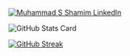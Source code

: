 
[![Muhammad S Shamim LinkedIn](https://img.shields.io/badge/LinkedIn-0077B5?style=for-the-badge&logo=linkedin&logoColor=white)](https://www.linkedin.com/in/muhammadsaadshamim/)


![GitHub Stats Card](https://github-readme-stats.vercel.app/api?username=sa501428&show_icons=true&theme=github_dark)

[![GitHub Streak](https://github-readme-streak-stats.herokuapp.com?user=sa501428&theme=dark)](https://git.io/streak-stats)

